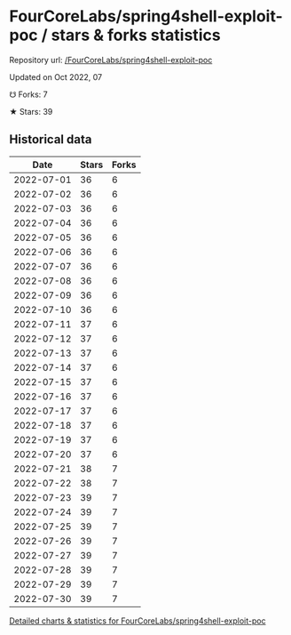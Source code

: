 # FourCoreLabs/spring4shell-exploit-poc / stars & forks statistics

Repository url: [/FourCoreLabs/spring4shell-exploit-poc](https://github.com/FourCoreLabs/spring4shell-exploit-poc)

Updated on Oct 2022, 07

☋ Forks: 7

★ Stars: 39

## Historical data
| Date | Stars | Forks |
|------|-------|-------|
| 2022-07-01 | 36 | 6 | 
| 2022-07-02 | 36 | 6 | 
| 2022-07-03 | 36 | 6 | 
| 2022-07-04 | 36 | 6 | 
| 2022-07-05 | 36 | 6 | 
| 2022-07-06 | 36 | 6 | 
| 2022-07-07 | 36 | 6 | 
| 2022-07-08 | 36 | 6 | 
| 2022-07-09 | 36 | 6 | 
| 2022-07-10 | 36 | 6 | 
| 2022-07-11 | 37 | 6 | 
| 2022-07-12 | 37 | 6 | 
| 2022-07-13 | 37 | 6 | 
| 2022-07-14 | 37 | 6 | 
| 2022-07-15 | 37 | 6 | 
| 2022-07-16 | 37 | 6 | 
| 2022-07-17 | 37 | 6 | 
| 2022-07-18 | 37 | 6 | 
| 2022-07-19 | 37 | 6 | 
| 2022-07-20 | 37 | 6 | 
| 2022-07-21 | 38 | 7 | 
| 2022-07-22 | 38 | 7 | 
| 2022-07-23 | 39 | 7 | 
| 2022-07-24 | 39 | 7 | 
| 2022-07-25 | 39 | 7 | 
| 2022-07-26 | 39 | 7 | 
| 2022-07-27 | 39 | 7 | 
| 2022-07-28 | 39 | 7 | 
| 2022-07-29 | 39 | 7 | 
| 2022-07-30 | 39 | 7 | 


[Detailed charts & statistics for FourCoreLabs/spring4shell-exploit-poc](https://reviewgithub.com/rep/FourCoreLabs/spring4shell-exploit-poc)
